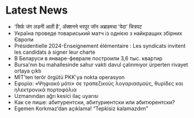 # Latest News
-  'सिर्फ जंग लडनी आती है', ॲक्शनने भरपूर जॉन अब्राहमचा 'वेदा' चित्रपट
-  Україна проведе товариський матч із однією з найкращих збірних Європи
-  Présidentielle 2024-Enseignement élémentaire : Les syndicats invitent les candidats à signer leur charte
-  В Беларуси в январе-феврале построили 3,6 тыс. квартир
-  Bursa'nın bu mahallesinde sahur vakti davul çalınmıyor ürperten rivayet ortaya çıktı
-  MİT'ten terör örgütü PKK'ya nokta operasyon
-  Εφορία: «Ψηφιακό μάτι» σε τραπεζικούς λογαριασμούς, θυρίδες και ηλεκτρονικά πορτοφόλια
-  Uzmanından ağrı kesici ilaç uyarısı
-  Как се пише: абитурентски, абитуриентски или абитюрентски?
-  Egemen Korkmaz’dan açıklama! “Tepkisiz kalamazdım”
